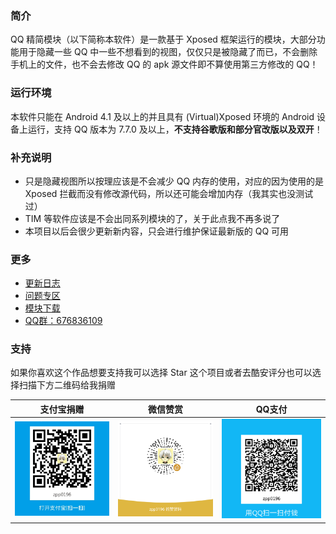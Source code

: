 ### 简介

QQ 精简模块（以下简称本软件）是一款基于 Xposed 框架运行的模块，大部分功能用于隐藏一些 QQ 中一些不想看到的视图，仅仅只是被隐藏了而已，不会删除手机上的文件，也不会去修改 QQ 的 apk 源文件即不算使用第三方修改的 QQ！

### 运行环境

本软件只能在 Android 4.1 及以上的并且具有 (Virtual)Xposed 环境的 Android 设备上运行，支持 QQ 版本为 7.7.0 及以上，**不支持谷歌版和部分官改版以及双开**！

### 补充说明

* 只是隐藏视图所以按理应该是不会减少 QQ 内存的使用，对应的因为使用的是 Xposed 拦截而没有修改源代码，所以还可能会增加内存（我其实也没测试过）
* TIM 等软件应该是不会出同系列模块的了，关于此点我不再多说了
* 本项目以后会很少更新新内容，只会进行维护保证最新版的 QQ 可用

### 更多

* [更新日志](/Log.md)
* [问题专区](/Bug.md)
* [模块下载](https://www.coolapk.com/apk/179983)
* [QQ群：676836109](https://jq.qq.com/?_wv=1027&k=56uHPQ9)

### 支持

如果你喜欢这个作品想要支持我可以选择 Star 这个项目或者去酷安评分也可以选择扫描下方二维码给我捐赠

支付宝捐赠                     | 微信赞赏                   | QQ支付
---------------------------- | ------------------------ | ---------------------- 
![支付宝捐赠](/img/alipay.jpg) | ![微信赞赏](/img/vxin.png) | ![QQ支付](/img/qq.png)

